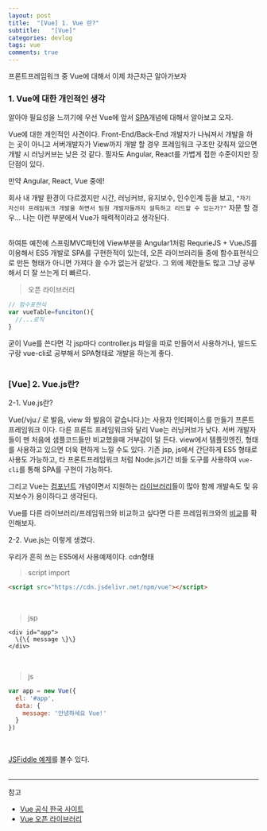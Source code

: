 ```yaml
---
layout: post
title:  "[Vue] 1. Vue 란?"
subtitle:   "[Vue]"
categories: devlog
tags: vue
comments: true
---
```


프론트프레임워크 중 Vue에 대해서 이제 차근차근 알아가보자


### 1. Vue에 대한 개인적인 생각

알아야 필요성을 느끼기에 우선 Vue에 앞서 [SPA](#)개념에 대해서 알아보고 오자.

Vue에 대한 개인적인 사견이다. Front-End/Back-End 개발자가 나눠져서 개발을 하는 곳이 아니고 서버개발자가 View까지 개발 할 경우 프레임워크 구조만 갖춰져 있으면 개발 시 러닝커브는 낮은 것 같다. 필자도 Angular, React를 가볍게 접한 수준이지만 장단점이 있다. 

만약 Angular, React, Vue 중에!

회사 내 개발 환경이 다르겠지만 시간, 러닝커브, 유지보수, 인수인계 등을 보고, `"자기 자신이 프레임워크 개발을 하면서 팀원 개발자들까지 설득하고 리드할 수 있는가?"` 자문 할 경우... 나는 이런 부분에서 Vue가 매력적이라고 생각된다.
<br><br>


하여튼 예전에 스프링MVC패턴에 View부분을 Angular1처럼 RequrieJS + VueJS를 이용해서 ES5 개발로 SPA를 구현한적이 있는데, 오픈 라이브러리들 중에 함수표현식으로 만든 형태가 아니면 가져다 쓸 수가 없는거 같았다. 그 외에 제한들도 많고 그냥 공부해서 더 잘 쓰는게 더 빠르다.

> 오픈 라이브러리 

```js
// 함수표현식
var vueTable=funciton(){
  //...로직
}
```

굳이 Vue를 쓴다면 각 jsp마다 controller.js 파일을 따로 만들어서 사용하거나, 빌드도구랑 vue-cli로 공부해서 SPA형태로 개발을 하는게 좋다.
<br><br>

### [Vue] 2. Vue.js란?

2-1. Vue.js란?

Vue(/vjuː/ 로 발음, view 와 발음이 같습니다.)는 사용자 인터페이스를 만들기 프론트 프레임워크 이다. 다른 프론트 프레임워크와 달리 Vue는 러닝커브가 낮다. 서버 개발자들이 맨 처음에 샘플코드들만 비교했을때 거부감이 덜 든다. view에서 템플릿엔진, 형태를 사용하고 있으면 더욱 편하게 느낄 수도 있다.
기존 jsp, js에서 간단하게 ES5 형태로 사용도 가능하고, 타 프론트프레임워크 처럼 Node.js기간 비들 도구를 사용하여 `vue-cli`를 통해 SPA를 구현이 가능하다.

 그리고 Vue는 [컴포넌트](https://kr.vuejs.org/v2/guide/single-file-components.html) 개념이면서 지원하는 [라이브러리](https://github.com/vuejs/awesome-vue#components--libraries)들이  많아 함께 개발속도 및 유지보수가 용이하다고 생각된다.

Vue를 다른 라이브러리/프레임워크와 비교하고 싶다면 다른 프레임워크와의 [비교](https://kr.vuejs.org/v2/guide/comparison.html)를 확인해보자.


2-2. Vue.js는 이렇게 생겼다.

우리가 흔히 쓰는 ES5에서 사용예제이다. cdn형태
> script import

```html
<script src="https://cdn.jsdelivr.net/npm/vue"></script>
```
<br>

> jsp

```
<div id="app">
  \{\{ message \}\}
</div>
```
<br>

> js

```js
var app = new Vue({
  el: '#app',
  data: {
    message: '안녕하세요 Vue!'
  }
})
```
<br>

[JSFiddle 예제](https://jsfiddle.net/chrisvfritz/50wL7mdz/)를 볼수 있다.
<br><br>

---
참고
+ [Vue 공식 한국 사이트](https://kr.vuejs.org/v2/guide/#Vue-js%EA%B0%80-%EB%AC%B4%EC%97%87%EC%9D%B8%EA%B0%80%EC%9A%94)
+ [Vue 오픈 라이브러리](https://vuejsexamples.com/)

